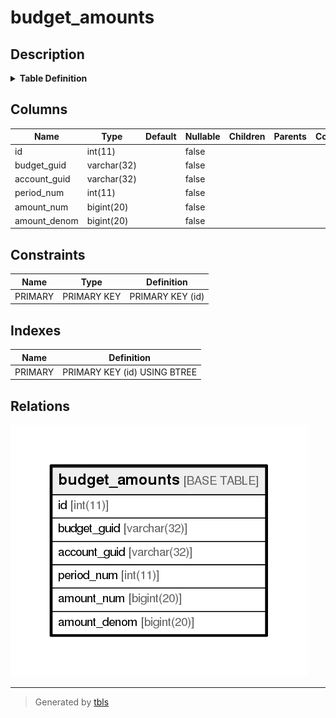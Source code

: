# budget_amounts

## Description

<details>
<summary><strong>Table Definition</strong></summary>

```sql
CREATE TABLE `budget_amounts` (
  `id` int(11) NOT NULL AUTO_INCREMENT,
  `budget_guid` varchar(32) NOT NULL,
  `account_guid` varchar(32) NOT NULL,
  `period_num` int(11) NOT NULL,
  `amount_num` bigint(20) NOT NULL,
  `amount_denom` bigint(20) NOT NULL,
  PRIMARY KEY (`id`)
) ENGINE=InnoDB DEFAULT CHARSET=utf8
```

</details>

## Columns

| Name         | Type        | Default | Nullable | Children | Parents | Comment |
| ------------ | ----------- | ------- | -------- | -------- | ------- | ------- |
| id           | int(11)     |         | false    |          |         |         |
| budget_guid  | varchar(32) |         | false    |          |         |         |
| account_guid | varchar(32) |         | false    |          |         |         |
| period_num   | int(11)     |         | false    |          |         |         |
| amount_num   | bigint(20)  |         | false    |          |         |         |
| amount_denom | bigint(20)  |         | false    |          |         |         |

## Constraints

| Name    | Type        | Definition       |
| ------- | ----------- | ---------------- |
| PRIMARY | PRIMARY KEY | PRIMARY KEY (id) |

## Indexes

| Name    | Definition                   |
| ------- | ---------------------------- |
| PRIMARY | PRIMARY KEY (id) USING BTREE |

## Relations

![er](budget_amounts.png)

---

> Generated by [tbls](https://github.com/k1LoW/tbls)
